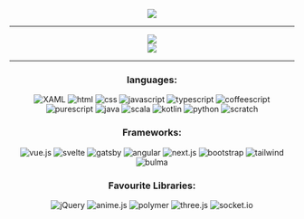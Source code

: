 <div align='center'>
    <p>
        <img src='https://github.com/iamstrawberry/website1/blob/65c44fb5c9e514b6d2a285c9d51e39ca5ae3d49e/assets/media/iamstrawberry.png'>
        <hr>
    </p>
    <div>
        <span><a href="#" target="blank">
            <img src='https://github-readme-stats-git-masterrstaa-rickstaa.vercel.app/api?username=iamstrawberry&show_icons=true&theme=dark&card_width=1000&count_private=true&hide_border=true&title_color=fff&icon_color=79ff97&text_color=9f9f9f&ring_color=79ff97&custom_title=Stats&include_all_commits=true'>
        </a></span>
        <br>
        <a href="#" target="blank">
            <img src="https://github-readme-stats-git-masterrstaa-rickstaa.vercel.app/api/top-langs/?username=iamstrawberry&theme=dark&hide_border=true&hide=html,css&card_width=1000&title_color=fff">
        </a>
        <hr>
    </div>
    <div>
        <h3>languages:</h3>
        <img src="https://img.shields.io/static/v1?label=&message=XAML&color=%23151515&style=for-the-badge&logo=XAML" alt="XAML">
        <img src="https://img.shields.io/static/v1?label=&message=html&color=%23151515&style=for-the-badge&logo=html5" alt="html">
        <img src="https://img.shields.io/static/v1?label=&message=css&color=%23151515&style=for-the-badge&logo=css3" alt="css">
        <img src="https://img.shields.io/static/v1?label=&message=javascript&color=%23151515&style=for-the-badge&logo=javascript" alt="javascript">
        <img src="https://img.shields.io/static/v1?label=&message=typescript&color=%23151515&style=for-the-badge&logo=typescript" alt="typescript">
        <img src="https://img.shields.io/static/v1?label=&message=coffeescript&color=%23151515&style=for-the-badge&logo=CoffeeScript" alt="coffeescript">
        <img src="https://img.shields.io/static/v1?label=&message=purescript&color=%23151515&style=for-the-badge&logo=PureScript" alt="purescript">
        <img src="https://img.shields.io/static/v1?label=&message=java&color=%23151515&style=for-the-badge&logo=oracle" alt="java">
        <img src="https://img.shields.io/static/v1?label=&message=Scala&color=%23151515&style=for-the-badge&logo=Scala" alt="scala">
        <img src="https://img.shields.io/static/v1?label=&message=Kotlin&color=%23151515&style=for-the-badge&logo=Kotlin" alt="kotlin">
        <img src="https://img.shields.io/static/v1?label=&message=python&color=%23151515&style=for-the-badge&logo=python" alt="python">
        <img src="https://img.shields.io/static/v1?label=&message=scratch&color=%23151515&style=for-the-badge&logo=Scratch&logoColor=%23FFAB1A" alt="scratch">
    </div>
    <div>
        <h3>Frameworks:</h3>
        <img src="https://img.shields.io/static/v1?label=&message=vue.js&color=%23151515&style=for-the-badge&logo=vue.js" alt="vue.js">
        <img src="https://img.shields.io/static/v1?label=&message=svelte&color=%23151515&style=for-the-badge&logo=svelte" alt="svelte">
        <img src="https://img.shields.io/static/v1?label=&message=gatsby&color=%23151515&style=for-the-badge&logo=gatsby" alt="gatsby">
        <img src="https://img.shields.io/static/v1?label=&message=angular&color=%23151515&style=for-the-badge&logo=Angular&logoColor=%23FF0000" alt="angular">
        <img src="https://img.shields.io/static/v1?label=&message=next.js&color=%23151515&style=for-the-badge&logo=next.js" alt="next.js">
        <img src="https://img.shields.io/static/v1?label=&message=bootstrap&color=%23151515&style=for-the-badge&logo=bootstrap" alt="bootstrap">
        <img src="https://img.shields.io/static/v1?label=&message=tailwind&color=%23151515&style=for-the-badge&logo=Tailwind+CSS" alt="tailwind">
        <img src="https://img.shields.io/static/v1?label=&message=bulma&color=%23151515&style=for-the-badge&logo=Bulma" alt="bulma">
    </div>
    <div>
        <h3>Favourite Libraries:</h3>
        <img src="https://img.shields.io/static/v1?label=&message=jQuery&color=%23151515&style=for-the-badge&logo=jQuery" alt="jQuery">
        <img src="https://img.shields.io/static/v1?label=&message=anime.js&color=%23151515&style=for-the-badge&logo=amp&logoColor=%23FFFF00" alt="anime.js">
        <img src="https://img.shields.io/static/v1?label=&message=polymer&color=%23151515&style=for-the-badge&logo=google" alt="polymer">
        <img src="https://img.shields.io/static/v1?label=&message=three.js&color=%23151515&style=for-the-badge&logo=Three.js" alt="three.js">
        <img src="https://img.shields.io/static/v1?label=&message=socket.io&color=%23151515&style=for-the-badge&logo=Socket.io" alt="socket.io">
    </div>
</div>
